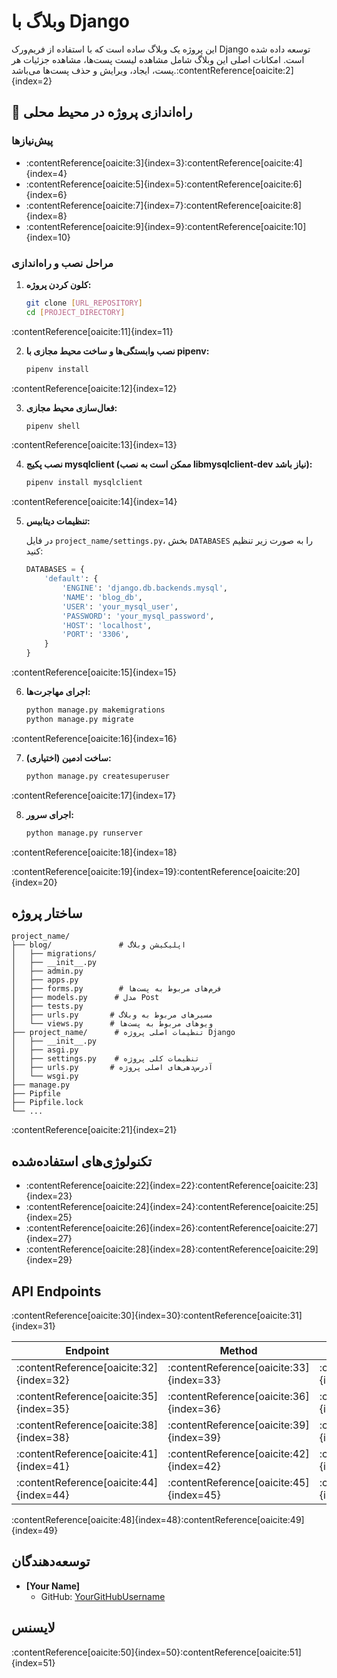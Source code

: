# وبلاگ با Django

این پروژه یک وبلاگ ساده است که با استفاده از فریم‌ورک Django توسعه داده شده است. امکانات اصلی این وبلاگ شامل مشاهده لیست پست‌ها، مشاهده جزئیات هر پست، ایجاد، ویرایش و حذف پست‌ها می‌باشد.&#8203;:contentReference[oaicite:2]{index=2}

## 🚀 راه‌اندازی پروژه در محیط محلی

### پیش‌نیازها

- :contentReference[oaicite:3]{index=3}&#8203;:contentReference[oaicite:4]{index=4}
- :contentReference[oaicite:5]{index=5}&#8203;:contentReference[oaicite:6]{index=6}
- :contentReference[oaicite:7]{index=7}&#8203;:contentReference[oaicite:8]{index=8}
- :contentReference[oaicite:9]{index=9}&#8203;:contentReference[oaicite:10]{index=10}

### مراحل نصب و راه‌اندازی

1. **کلون کردن پروژه:**

   ```bash
   git clone [URL_REPOSITORY]
   cd [PROJECT_DIRECTORY]
   ```
:contentReference[oaicite:11]{index=11}

2. **نصب وابستگی‌ها و ساخت محیط مجازی با pipenv:**

   ```bash
   pipenv install
   ```
:contentReference[oaicite:12]{index=12}

3. **فعال‌سازی محیط مجازی:**

   ```bash
   pipenv shell
   ```
:contentReference[oaicite:13]{index=13}

4. **نصب پکیج mysqlclient (ممکن است به نصب libmysqlclient-dev نیاز باشد):**

   ```bash
   pipenv install mysqlclient
   ```
:contentReference[oaicite:14]{index=14}

5. **تنظیمات دیتابیس:**

   در فایل `project_name/settings.py`، بخش `DATABASES` را به صورت زیر تنظیم کنید:

   ```python
   DATABASES = {
       'default': {
           'ENGINE': 'django.db.backends.mysql',
           'NAME': 'blog_db',
           'USER': 'your_mysql_user',
           'PASSWORD': 'your_mysql_password',
           'HOST': 'localhost',
           'PORT': '3306',
       }
   }
   ```
:contentReference[oaicite:15]{index=15}

6. **اجرای مهاجرت‌ها:**

   ```bash
   python manage.py makemigrations
   python manage.py migrate
   ```
:contentReference[oaicite:16]{index=16}

7. **ساخت ادمین (اختیاری):**

   ```bash
   python manage.py createsuperuser
   ```
:contentReference[oaicite:17]{index=17}

8. **اجرای سرور:**

   ```bash
   python manage.py runserver
   ```
:contentReference[oaicite:18]{index=18}

:contentReference[oaicite:19]{index=19}&#8203;:contentReference[oaicite:20]{index=20}

## ساختار پروژه


```plaintext
project_name/
├── blog/               # اپلیکیشن وبلاگ
│   ├── migrations/
│   ├── __init__.py
│   ├── admin.py
│   ├── apps.py
│   ├── forms.py        # فرم‌های مربوط به پست‌ها
│   ├── models.py      # مدل Post
│   ├── tests.py
│   ├── urls.py       # مسیرهای مربوط به وبلاگ
│   └── views.py      # ویوهای مربوط به پست‌ها
├── project_name/      # تنظیمات اصلی پروژه Django
│   ├── __init__.py
│   ├── asgi.py
│   ├── settings.py    # تنظیمات کلی پروژه
│   ├── urls.py       # آدرس‌دهی‌های اصلی پروژه
│   └── wsgi.py
├── manage.py
├── Pipfile
├── Pipfile.lock
└── ...
```
:contentReference[oaicite:21]{index=21}

## تکنولوژی‌های استفاده‌شده

- :contentReference[oaicite:22]{index=22}&#8203;:contentReference[oaicite:23]{index=23}
- :contentReference[oaicite:24]{index=24}&#8203;:contentReference[oaicite:25]{index=25}
- :contentReference[oaicite:26]{index=26}&#8203;:contentReference[oaicite:27]{index=27}
- :contentReference[oaicite:28]{index=28}&#8203;:contentReference[oaicite:29]{index=29}

## API Endpoints

:contentReference[oaicite:30]{index=30}&#8203;:contentReference[oaicite:31]{index=31}

| Endpoint                | Method | توضیحات                                 |
|-------------------------|--------|------------------------------------------|
| :contentReference[oaicite:32]{index=32}                     | :contentReference[oaicite:33]{index=33}    | :contentReference[oaicite:34]{index=34}           |
| :contentReference[oaicite:35]{index=35}             | :contentReference[oaicite:36]{index=36} | :contentReference[oaicite:37]{index=37}                   |
| :contentReference[oaicite:38]{index=38}      | :contentReference[oaicite:39]{index=39}    | :contentReference[oaicite:40]{index=40}                 |
| :contentReference[oaicite:41]{index=41} | :contentReference[oaicite:42]{index=42} | :contentReference[oaicite:43]{index=43}                         |
| :contentReference[oaicite:44]{index=44} | :contentReference[oaicite:45]{index=45} | :contentReference[oaicite:46]{index=46}                            |&#8203;:contentReference[oaicite:47]{index=47}

:contentReference[oaicite:48]{index=48}&#8203;:contentReference[oaicite:49]{index=49}

## توسعه‌دهندگان

- **[Your Name]**
  - GitHub: [YourGitHubUsername](https://github.com/YourGitHubUsername)

## لایسنس

:contentReference[oaicite:50]{index=50}&#8203;:contentReference[oaicite:51]{index=51}
